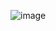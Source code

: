 ![image](https://user-images.githubusercontent.com/36027403/211632285-39324524-29d8-4d17-87e4-cd383ded0175.png)
